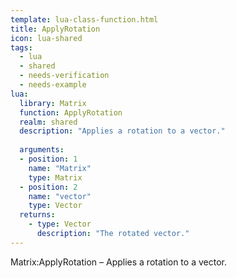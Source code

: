 ```yaml
---
template: lua-class-function.html
title: ApplyRotation
icon: lua-shared
tags:
  - lua
  - shared
  - needs-verification
  - needs-example
lua:
  library: Matrix
  function: ApplyRotation
  realm: shared
  description: "Applies a rotation to a vector."
  
  arguments:
  - position: 1
    name: "Matrix"
    type: Matrix
  - position: 2
    name: "vector"
    type: Vector
  returns:
    - type: Vector
      description: "The rotated vector."
---
```


<div class="lua__search__keywords">
Matrix:ApplyRotation &#x2013; Applies a rotation to a vector.
</div>

